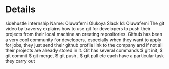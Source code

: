 # Details
sidehustle internship
Name: Oluwafemi Olukoya
Slack Id: Oluwafemi
The git video by traversy explains how to use git for developers to push their projects from their local machine an creating repositories. Github has been a very cool community for developers, especially when they want to apply for jobs, they just send their github profile link to the company and if not all their projects are already stored in it. Git has several commands $ git init, $ git commit $ git merge, $ git push , $ git pull etc each have a particular task they carry out
